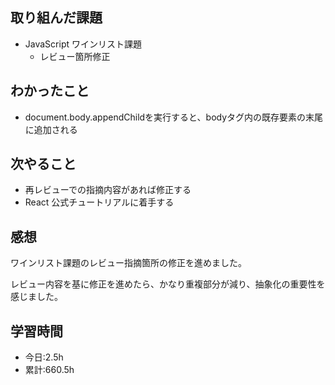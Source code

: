 ## 取り組んだ課題
- JavaScript ワインリスト課題
  - レビュー箇所修正

## わかったこと
- document.body.appendChildを実行すると、bodyタグ内の既存要素の末尾に追加される

## 次やること
- 再レビューでの指摘内容があれば修正する
- React 公式チュートリアルに着手する

## 感想
ワインリスト課題のレビュー指摘箇所の修正を進めました。

レビュー内容を基に修正を進めたら、かなり重複部分が減り、抽象化の重要性を感じました。

## 学習時間
- 今日:2.5h
- 累計:660.5h
